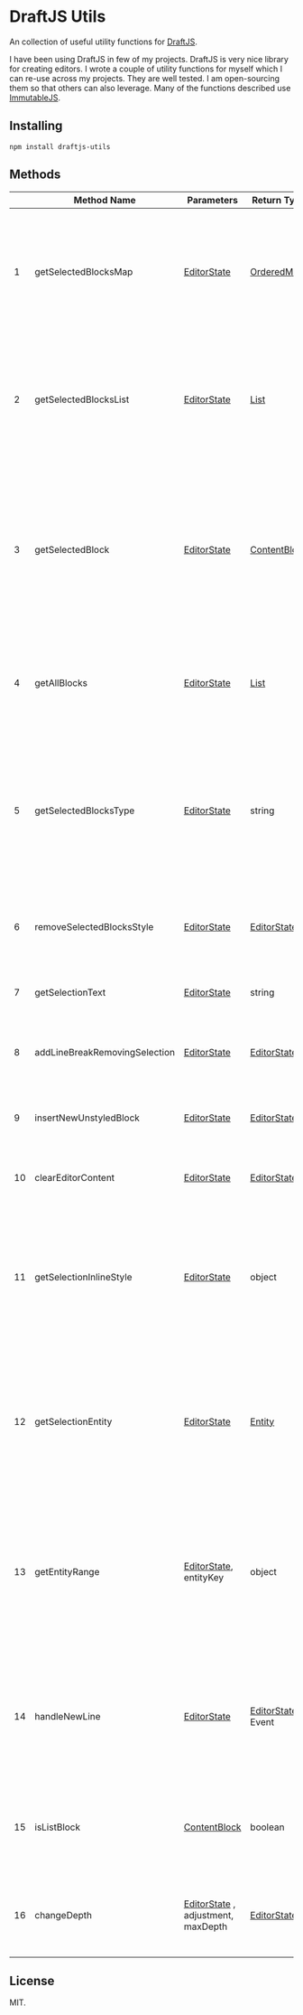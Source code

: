 # DraftJS Utils

An collection of useful utility functions for [DraftJS](https://github.com/facebook/draft-js).

I have been using DraftJS in few of my projects. DraftJS is very nice library for creating editors. I wrote a couple of utility functions for myself which I can re-use across my projects. They are well tested. I am open-sourcing them so that others can also leverage.
Many of the functions described use [ImmutableJS](https://facebook.github.io/immutable-js/).

## Installing

`npm install draftjs-utils`

## Methods
| | Method Name | Parameters | Return Type | Description |
| -------- | -------- | -------- | -------- | -------- |
| 1 | getSelectedBlocksMap | [EditorState](https://facebook.github.io/draft-js/docs/api-reference-editor-state.html#content) | [OrderedMap](https://facebook.github.io/immutable-js/docs/#/OrderedMap) |The function will return an Immutable OrderedMap of currently selected Blocks. The key is key of Block and value is [ContentBlock](https://facebook.github.io/draft-js/docs/api-reference-content-block.html#content). |
| 2 | getSelectedBlocksList | [EditorState](https://facebook.github.io/draft-js/docs/api-reference-editor-state.html#content) | [List](https://facebook.github.io/immutable-js/docs/#/List) | The function will return an Immutable List of currently selected Blocks. The data type of returned objects is [ContentBlock](https://facebook.github.io/draft-js/docs/api-reference-content-block.html#content). |
| 3 | getSelectedBlock | [EditorState](https://facebook.github.io/draft-js/docs/api-reference-editor-state.html#content) | [ContentBlock](https://facebook.github.io/draft-js/docs/api-reference-content-block.html#content) | The function will return first of currently selected Blocks, this is more useful when we expect user to select only one Block. The data type of returned object is [ContentBlock](https://facebook.github.io/draft-js/docs/api-reference-content-block.html#content). |
| 4 | getAllBlocks | [EditorState](https://facebook.github.io/draft-js/docs/api-reference-editor-state.html#content) | [List](https://facebook.github.io/immutable-js/docs/#/List) | The function will return all the Blocks of the editor. The data type of returned objects is [ContentBlock](https://facebook.github.io/draft-js/docs/api-reference-content-block.html#content). |
| 5 | getSelectedBlocksType | [EditorState](https://facebook.github.io/draft-js/docs/api-reference-editor-state.html#content) | string | The function will return the type of currently selected Blocks. The type is a simple string. It will return `undefined` if not all selected Blocks have same type.|
| 6 | removeSelectedBlocksStyle | [EditorState](https://facebook.github.io/draft-js/docs/api-reference-editor-state.html#content) | [EditorState](https://facebook.github.io/draft-js/docs/api-reference-editor-state.html#content) | The function will reset the type of selected Blocks to `unstyled`.|
| 7 | getSelectionText | [EditorState](https://facebook.github.io/draft-js/docs/api-reference-editor-state.html#content) | string | The function will return plain text of current selection.|
| 8 | addLineBreakRemovingSelection | [EditorState](https://facebook.github.io/draft-js/docs/api-reference-editor-state.html#content) | [EditorState](https://facebook.github.io/draft-js/docs/api-reference-editor-state.html#content) | The function will replace currently selected text with a `\n`.|
| 9 | insertNewUnstyledBlock | [EditorState](https://facebook.github.io/draft-js/docs/api-reference-editor-state.html#content) |[EditorState](https://facebook.github.io/draft-js/docs/api-reference-editor-state.html#content) | The function will add a new unstyled Block and copy current selection to it.|
| 10 | clearEditorContent | [EditorState](https://facebook.github.io/draft-js/docs/api-reference-editor-state.html#content) | [EditorState](https://facebook.github.io/draft-js/docs/api-reference-editor-state.html#content) | The function will clear all content from the Editor.|
| 11 | getSelectionInlineStyle | [EditorState](https://facebook.github.io/draft-js/docs/api-reference-editor-state.html#content) | object | The function will return inline style applicable to current selection. The function will return only those styles that are applicable to whole selection.|
| 12 | getSelectionEntity | [EditorState](https://facebook.github.io/draft-js/docs/api-reference-editor-state.html#content) | [Entity](https://facebook.github.io/draft-js/docs/api-reference-entity.html#content) | The function will return the Entity of current selection. Entity can not span multiple Blocks, method will check only first selected Block.|
| 13 | getEntityRange | [EditorState](https://facebook.github.io/draft-js/docs/api-reference-editor-state.html#content), entityKey | object | The function will return the range of given Entity in currently selected Block. Entity can not span multiple Blocks, method will check only first selected Block.|
| 14 | handleNewLine | [EditorState](https://facebook.github.io/draft-js/docs/api-reference-editor-state.html#content) |[EditorState](https://facebook.github.io/draft-js/docs/api-reference-editor-state.html#content), Event | The function will handle newline event in editor gracefully, it will insert `\n` for soft-new lines and remove selected text if any. |
| 15 | isListBlock | [ContentBlock](https://facebook.github.io/draft-js/docs/api-reference-content-block.html#content) |  boolean | The function will return true is type of block is 'unordered-list-item' or 'ordered-list-item'.|
| 16 | changeDepth | [EditorState](https://facebook.github.io/draft-js/docs/api-reference-editor-state.html#content) , adjustment, maxDepth | [EditorState](https://facebook.github.io/draft-js/docs/api-reference-editor-state.html#content) | Change the depth of selected Blocks by adjustment if its less than maxdepth.|

## License
MIT.
